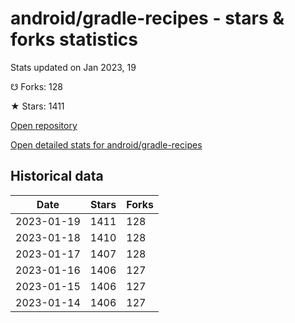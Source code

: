 # android/gradle-recipes - stars & forks statistics

Stats updated on Jan 2023, 19

☋ Forks: 128

★ Stars: 1411

[Open repository](https://github.com/android/gradle-recipes)

[Open detailed stats for android/gradle-recipes](https://reviewgithub.com/rep/android/gradle-recipes)

## Historical data
| Date | Stars | Forks |
|------|-------|-------|
| 2023-01-19 | 1411 | 128 | 
| 2023-01-18 | 1410 | 128 | 
| 2023-01-17 | 1407 | 128 | 
| 2023-01-16 | 1406 | 127 | 
| 2023-01-15 | 1406 | 127 | 
| 2023-01-14 | 1406 | 127 | 

